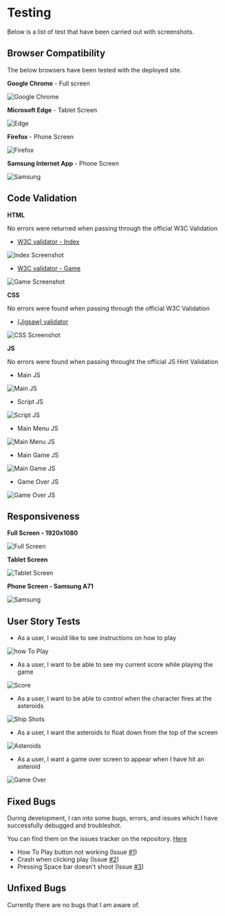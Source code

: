 # Testing

Below is a list of test that have been carried out with screenshots.

## Browser Compatibility
The below browsers have been tested with the deployed site.

__Google Chrome__ - Full screen

![Google Chrome](documentation/testing/google-chrome.png)

__Microsoft Edge__ - Tablet Screen

![Edge](documentation/testing/microsoft-edge.png)

__Firefox__ - Phone Screen

![Firefox](documentation/testing/firefox.png)

__Samsung Internet App__ - Phone Screen

![Samsung](documentation/testing/samsung-internet.jpg)

## Code Validation

__HTML__

No errors were returned when passing through the official W3C Validation

- [W3C validator - Index](https://validator.w3.org/nu/?doc=https://robcole-dev.github.io/cadius-miner/index.html)

 ![Index Screenshot](documentation/testing/index-valid.png)
- [W3C validator - Game](https://validator.w3.org/nu/?doc=https://robcole-dev.github.io/cadius-miner/game.html)

 ![Game Screenshot](documentation/testing/game-valid.png)

__CSS__

No errors were found when passing through the official W3C Validation

- [(Jigsaw) validator](https://jigsaw.w3.org/css-validator/validator?uri=https%3A%2F%2Frobcole-dev.github.io%2Fcadius-miner)

 ![CSS Screenshot](documentation/testing/css-valid.png)

__JS__

No errors were found when passing throught the official JS Hint Validation

- Main JS

![Main JS](documentation/testing/mainjs-valid.png)
- Script JS

![Script JS](documentation/testing/scriptjs-valid.png)
- Main Menu JS

![Main Menu JS](documentation/testing/main-menujs-valid.png)
- Main Game JS

![Main Game JS](documentation/testing/main-gamejs-valid.png)
- Game Over JS

![Game Over JS](documentation/testing/game-overjs-valid.png)

## Responsiveness

__Full Screen - 1920x1080__

![Full Screen](documentation/testing/fullscreen.png)

__Tablet Screen__

![Tablet Screen](documentation/testing/tablet.png)

__Phone Screen - Samsung A71__

![Samsung](documentation/testing/samsung-internet.jpg)

## User Story Tests

- As a user, I would like to see instructions on how to play

![how To Play](documentation/testing/how-to-play.png)
- As a user, I want to be able to see my current score while playing the game

![Score](documentation/testing/score.png)
- As a user, I want to be able to control when the character fires at the asteroids

![Ship Shots](documentation/testing/ship-shoot.png)
- As a user, I want the asteroids to float down from the top of the screen

![Asteroids](documentation/testing/asteroids.png)
- As a user, I want a game over screen to appear when I have hit an asteroid

![Game Over](documentation/testing/game-over.png)

## Fixed Bugs

During development, I ran into some bugs, errors, and issues which I have successfully debugged and troubleshot.

You can find them on the issues tracker on the repository. [Here](https://github.com/robcole-dev/cadius-miner/issues?q=is%3Aissue+is%3Aclosed)

- How To Play button not working (Issue [#1](https://github.com/robcole-dev/cadius-miner/issues/1))
- Crash when clicking play (Issue [#2](https://github.com/robcole-dev/cadius-miner/issues/2))
- Pressing Space bar doesn't shoot (Issue [#3](https://github.com/robcole-dev/cadius-miner/issues/3))

## Unfixed Bugs

Currently there are no bugs that I am aware of.